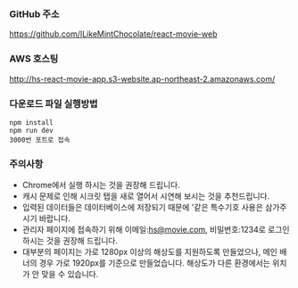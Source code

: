 ### GitHub  주소

https://github.com/ILikeMintChocolate/react-movie-web



### AWS 호스팅

http://hs-react-movie-app.s3-website.ap-northeast-2.amazonaws.com/



### 다운로드 파일 실행방법

```
npm install
npm run dev
3000번 포트로 접속
```



### 주의사항

* Chrome에서 실행 하시는 것을 권장해 드립니다.
* 캐시 문제로 인해 시크릿 탭을 새로 열어서 시연해 보시는 것을 추천드립니다.
* 입력된 데이터들은 데이터베이스에 저장되기 때문에 '같은 특수기호 사용은 삼가주시기 바랍니다.
* 관리자 페이지에 접속하기 위해 이메일:hs@movie.com, 비밀번호:1234로 로그인 하시는 것을 권장해 드립니다.
* 대부분의 페이지는 가로 1280px 이상의 해상도를 지원하도록 만들었으나, 메인 배너의 경우 가로 1920px를 기준으로 만들었습니다. 해상도가 다른 환경에서는 위치가 안 맞을 수 있습니다.
